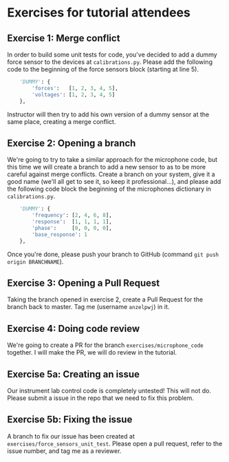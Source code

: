 # Exercises for tutorial attendees

## Exercise 1: Merge conflict

In order to build some unit tests for code, you've decided to add a dummy force sensor to the devices at `calibrations.py`. Please add the following code to the beginning of the force sensors block (starting at line 5).

```python
    'DUMMY': {
        'forces':   [1, 2, 3, 4, 5],
        'voltages': [1, 2, 3, 4, 5]
    },
```

Instructor will then try to add his own version of a dummy sensor at the same place, creating a merge conflict.

## Exercise 2: Opening a branch

We're going to try to take a similar approach for the microphone code, but this time we will create a branch to add a new sensor to as to be more careful against merge conflicts. Create a branch on your system, give it a good name (we'll all get to see it, so keep it professional...), and please add the following code block the beginning of the microphones dictionary in `calibrations.py`.

```python
    'DUMMY': {
        'frequency': [2, 4, 6, 8],
        'response':  [1, 1, 1, 1],
        'phase':     [0, 0, 0, 0],
        'base_response': 1
    },
```

Once you're done, please push your branch to GitHub (command `git push origin BRANCHNAME`).

## Exercise 3: Opening a Pull Request

Taking the branch opened in exercise 2, create a Pull Request for the branch back to master. Tag me (username `anzelpwj`) in it.

## Exercise 4: Doing code review

We're going to create a PR for the branch `exercises/microphone_code` together. I will make the PR, we will do review in the tutorial.

## Exercise 5a: Creating an issue

Our instrument lab control code is completely untested! This will not do. Please submit a issue in the repo that we need to fix this problem.

## Exercise 5b: Fixing the issue

A branch to fix our issue has been created at `exercises/force_sensors_unit_test`. Please open a pull request, refer to the issue number, and tag me as a reviewer.
